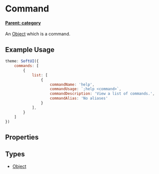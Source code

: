 # Command
#### **[Parent: category](/docs/commands/list/)**
An [Object](https://developer.mozilla.org/en-US/docs/Web/JavaScript/Reference/Global_Objects/Object) which is a command.

## Example Usage
```js
theme: SoftUI({
    commands: [
        {
            list: [
                {
                    commandName: 'help',
                    commandUsage: `;help <command>`,
                    commandDescription: 'View a list of commands.',
                    commandAlias: 'No aliases'
                }
            ],
        }
    ]
})
```

## Properties

## Types
- [Object](https://developer.mozilla.org/en-US/docs/Web/JavaScript/Reference/Global_Objects/Object)
